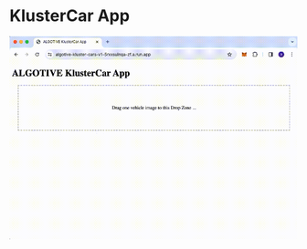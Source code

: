 # KlusterCar App

<div align="center">
<img src="./figures/Video-Recording.gif" alt="Sample video of working App" width="980"/>
</div>
